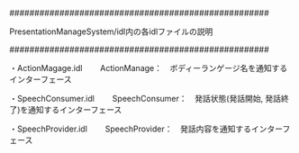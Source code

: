 ####################################################

PresentationManageSystem/idl内の各idlファイルの説明

####################################################

・ActionMagage.idl
　　ActionManage：　ボディーランゲージ名を通知するインターフェース
  
・SpeechConsumer.idl
　　SpeechConsumer：　発話状態(発話開始, 発話終了)を通知するインターフェース
 
・SpeechProvider.idl
　　SpeechProvider：　発話内容を通知するインターフェース
